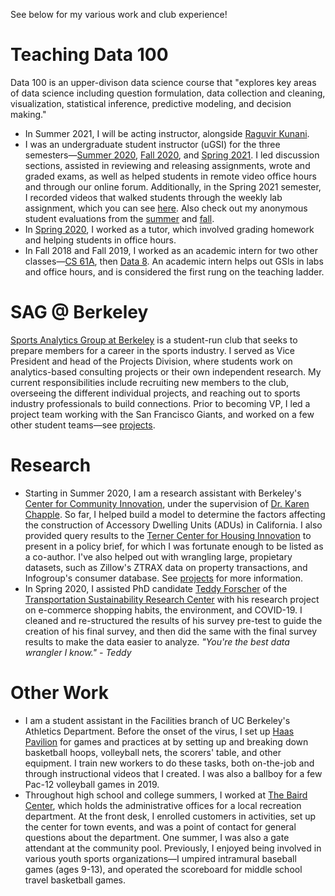 ---
---
See below for my various work and club experience!

# Teaching Data 100
Data 100 is an upper-divison data science course that "explores key areas of data science including question formulation, data collection and cleaning, visualization, statistical inference, predictive modeling, and decision making."
- In Summer 2021, I will be acting instructor, alongside [Raguvir Kunani](https://raguvir.me/).
- I was an undergraduate student instructor (uGSI) for the three semesters—[Summer 2020](http://www.ds100.org/su20/), [Fall 2020](http://www.ds100.org/fa20/), and [Spring 2021](http://www.ds100.org/sp21/). I led discussion sections, assisted in reviewing and releasing assignments, wrote and graded exams, as well as helped students in remote video office hours and through our online forum. Additionally, in the Spring 2021 semester, I recorded videos that walked students through the weekly lab assignment, which you can see [here](https://www.youtube.com/playlist?list=PLhu_CxYhhE8e0xQSqbEKV4kS-BnreoLqO). Also check out my anonymous student evaluations from the [summer](assets/evals/su20.pdf) and [fall](assets/evals/fa20.pdf).
- In [Spring 2020](http://www.ds100.org/sp20/), I worked as a tutor, which involved grading homework and helping students in office hours.
- In Fall 2018 and Fall 2019, I worked as an academic intern for two other classes—[CS 61A](https://inst.eecs.berkeley.edu/~cs61a/fa18/), then [Data 8](http://data8.org/fa19). An academic intern helps out GSIs in labs and office hours, and is considered the first rung on the teaching ladder.

# SAG @ Berkeley
[Sports Analytics Group at Berkeley](https://sportsanalytics.berkeley.edu/) is a student-run club that seeks to prepare members for a career in the sports industry. I served as Vice President and head of the Projects Division, where students work on analytics-based consulting projects or their own independent research. My current responsibilities include recruiting new members to the club, overseeing the different individual projects, and reaching out to sports industry professionals to build connections. Prior to becoming VP, I led a project team working with the San Francisco Giants, and worked on a few other student teams—see [projects](/projects).

# Research
- Starting in Summer 2020, I am a research assistant with Berkeley's [Center for Community Innovation](https://communityinnovation.berkeley.edu/), under the supervision of [Dr. Karen Chapple](http://karenchapple.com/). So far, I helped build a model to determine the factors affecting the construction of Accessory Dwelling Units (ADUs) in California. I also provided query results to the [Terner Center for Housing Innovation](https://ternercenter.berkeley.edu/) to present in a policy brief, for which I was fortunate enough to be listed as a co-author. I've also helped out with wrangling large, propietary datasets, such as Zillow's ZTRAX data on property transactions, and Infogroup's consumer database. See [projects](/projects) for more information.
- In Spring 2020, I assisted PhD candidate [Teddy Forscher](https://tsrc.berkeley.edu/teddy-forscher) of the [Transportation Sustainability Research Center](https://tsrc.berkeley.edu/) with his research project on e-commerce shopping habits, the environment, and COVID-19. I cleaned and re-structured the results of his survey pre-test to guide the creation of his final survey, and then did the same with the final survey results to make the data easier to analyze. *"You're the best data wrangler I know." - Teddy*

# Other Work
- I am a student assistant in the Facilities branch of UC Berkeley's Athletics Department. Before the onset of the virus, I set up [Haas Pavilion](https://calbears.com/sports/2020/6/22/haas-pavilion.aspx) for games and practices at by setting up and breaking down basketball hoops, volleyball nets, the scorers' table, and other equipment. I train new workers to do these tasks, both on-the-job and through instructional videos that I created. I was also a ballboy for a few Pac-12 volleyball games in 2019.
- Throughout high school and college summers, I worked at [The Baird Center](https://southorange.org/249/Recreation-Cultural-Affairs), which holds the administrative offices for a local recreation department. At the front desk, I enrolled customers in activities, set up the center for town events, and was a point of contact for general questions about the department. One summer, I was also a gate attendant at the community pool. Previously, I enjoyed being involved in various youth sports organizations—I umpired intramural baseball games (ages 9-13), and operated the scoreboard for middle school travel basketball games.
